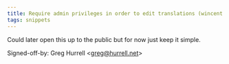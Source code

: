 ```yaml
---
title: Require admin privileges in order to edit translations (wincent.dev, 7fbf92c)
tags: snippets
---
```


Could later open this up to the public but for now just keep it simple.

Signed-off-by: Greg Hurrell &lt;greg@hurrell.net&gt;
